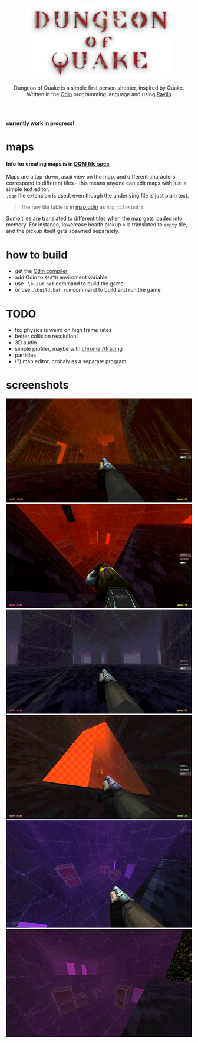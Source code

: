 <p align="center">
  <img src="/build/textures/dungeon_of_quake_logo.png" width="400">  
</p>

<p align="center">
  Dungeon of Quake is a simple first person shooter, inspired by Quake.
  </br>
  Written in the <a href="odin-lang.org">Odin</a> programming language
  and using <a href="raylib.com">Raylib</a>
</p>
</br>
</br>

**currently work in progress!**

# maps
#### Info for creating maps is in [DQM file spec](dqm_format_spec.md)  
Maps are a top-down, ascii view on the map, and different characters correspond to different
tiles - this means anyone can edit maps with just a simple text editor.  
`.dqm` file extension is used, even though the underlying file is just plain text.

> The raw tile table is in [map.odin](/doq/map.odin) as `map_tileKind_t`

Some tiles are translated to different tiles when the map gets loaded into memory. For instance, lowercase
health pickup `h` is translated to `empty` tile, and the pickup itself gets spawned separately.


# how to build
- get the [Odin compiler](https://github.com/odin-lang/Odin)
- add Odin to `$PATH` enviroment variable
- use `.\build.bat` command to build the game  
- or use `.\build.bat run` command to build and run the game  


# TODO
- fix: physics is weird on high frame rates
- better collision resolution!
- 3D audio
- simple profiler, maybe with [chrome://tracing](chrome://tracing)
- particles
- (?) map editor, probaly as a separate program



# screenshots
<img src="/misc/screenshot0.png">  
<img src="/misc/screenshot1.png">  
<img src="/misc/screenshot3.png">  
<img src="/misc/screenshot4.png">  
<img src="/misc/screenshot5.png">  
<img src="/misc/screenshot6.png">  
